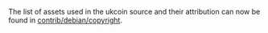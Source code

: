 The list of assets used in the ukcoin source and their attribution can now be found in [contrib/debian/copyright](../contrib/debian/copyright).
